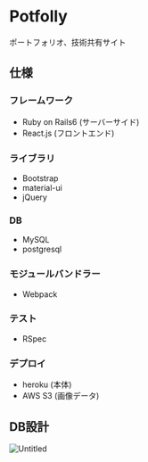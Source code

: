 # Potfolly

ポートフォリオ、技術共有サイト

## 仕様

### フレームワーク
- Ruby on Rails6 (サーバーサイド)
- React.js (フロントエンド)

### ライブラリ
- Bootstrap
- material-ui
- jQuery

### DB
- MySQL
- postgresql

### モジュールバンドラー
- Webpack

### テスト
- RSpec

### デプロイ
- heroku (本体)
- AWS S3 (画像データ)

## DB設計

![Untitled](https://user-images.githubusercontent.com/29350437/87709302-055f7d80-c7df-11ea-80f2-2fa7e8826859.png)
